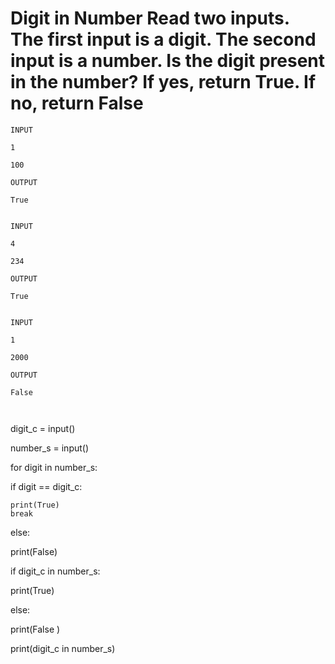 # Digit in Number Read two inputs.  The first input is a digit. The second input is a number. Is the digit present in the number? If yes, return True. If no, return False

~~~
INPUT

1

100

OUTPUT

True


INPUT

4

234

OUTPUT

True


INPUT

1

2000

OUTPUT

False



~~~

digit_c = input()

number_s = input() 

for digit in number_s: 

  if digit == digit_c:
  
    print(True)
    break
    
else:

  print(False)

if digit_c in number_s: 

  print(True)
  
else:

  print(False )
  
print(digit_c in number_s) 



